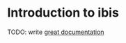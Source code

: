# Introduction to ibis

TODO: write [great documentation](http://jacobian.org/writing/what-to-write/)
